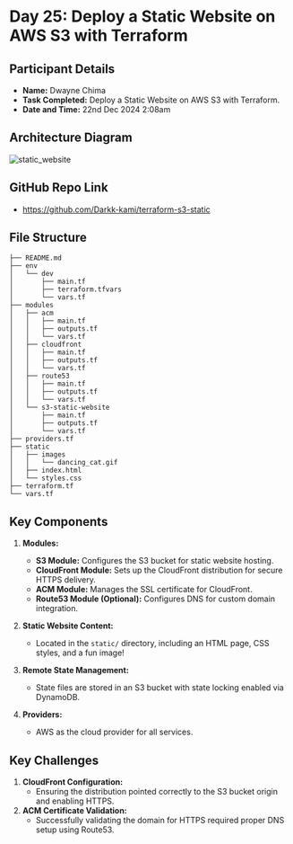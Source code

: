 # Day 25: Deploy a Static Website on AWS S3 with Terraform

## Participant Details
- **Name:** Dwayne Chima 
- **Task Completed:** Deploy a Static Website on AWS S3 with Terraform.
- **Date and Time:** 22nd Dec 2024 2:08am

## Architecture Diagram
![static_website](https://github.com/user-attachments/assets/faca5195-a89c-450c-b343-ba09cd2f0504)

## GitHub Repo Link
- https://github.com/Darkk-kami/terraform-s3-static

## File Structure
```
├── README.md
├── env
│   └── dev
│       ├── main.tf
│       ├── terraform.tfvars
│       └── vars.tf
├── modules
│   ├── acm
│   │   ├── main.tf
│   │   ├── outputs.tf
│   │   └── vars.tf
│   ├── cloudfront
│   │   ├── main.tf
│   │   ├── outputs.tf
│   │   └── vars.tf
│   ├── route53
│   │   ├── main.tf
│   │   ├── outputs.tf
│   │   └── vars.tf
│   └── s3-static-website
│       ├── main.tf
│       ├── outputs.tf
│       └── vars.tf
├── providers.tf
├── static
│   ├── images
│   │   └── dancing_cat.gif
│   ├── index.html
│   └── styles.css
├── terraform.tf
└── vars.tf
```
## Key Components
1. **Modules:**
   - **S3 Module:** Configures the S3 bucket for static website hosting.
   - **CloudFront Module:** Sets up the CloudFront distribution for secure HTTPS delivery.
   - **ACM Module:** Manages the SSL certificate for CloudFront.
   - **Route53 Module (Optional):** Configures DNS for custom domain integration.

2. **Static Website Content:**
   - Located in the `static/` directory, including an HTML page, CSS styles, and a fun image!

3. **Remote State Management:**
   - State files are stored in an S3 bucket with state locking enabled via DynamoDB.

4. **Providers:**
   - AWS as the cloud provider for all services.

## Key Challenges
1. **CloudFront Configuration:**
   - Ensuring the distribution pointed correctly to the S3 bucket origin and enabling HTTPS.
2. **ACM Certificate Validation:**
   - Successfully validating the domain for HTTPS required proper DNS setup using Route53.
